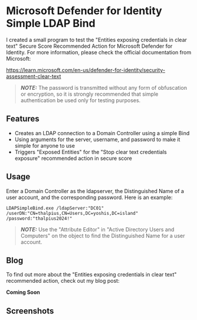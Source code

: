 # Microsoft Defender for Identity Simple LDAP Bind

I created a small program to test the "Entities exposing credentials in clear text" Secure Score Recommended Action for Microsoft Defender for Identity. For more information, please check the official documentation from Microsoft:

https://learn.microsoft.com/en-us/defender-for-identity/security-assessment-clear-text

> **_NOTE:_** The password is transmitted without any form of obfuscation or encryption, so it is strongly recommended that simple authentication be used only for testing purposes.

## Features

- Creates an LDAP connection to a Domain Controller using a simple Bind
- Using arguments for the server, username, and password to make it simple for anyone to use
- Triggers "Exposed Entities" for the "Stop clear text credentials exposure" recommended action in secure score

## Usage

Enter a Domain Controller as the ldapserver, the Distinguished Name of a user account, and the corresponding password. Here is an example:
````
LDAPSimpleBind.exe /ldapServer:"DC01" /userDN:"CN=thalpius,CN=Users,DC=yoshis,DC=island" /password:"thalpius2024!"
````

> **_NOTE:_** Use the "Attribute Editor" in "Active Directory Users and Computers" on the object to find the Distinguished Name for a user account.

## Blog

To find out more about the "Entities exposing credentials in clear text" recommended action, check out my blog post:

**Coming Soon**

## Screenshots
